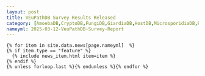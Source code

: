 ```yaml
---
layout: post
title: VEuPathDB Survey Results Released
category: [AmoebaDB,CryptoDB,FungiDB,GiardiaDB,HostDB,MicrosporidiaDB,PiroplasmaDB,PlasmoDB,ToxoDB,TriTrypDB,TrichDB,VectorBase,VEuPathDB]
nameyml: 2025-03-12-VeuPathDB-Survey-Report
---
```


<div class="newswrapper">

    {% for item in site.data.news[page.nameyml]  %}
    {% if item.type == "feature" %}
      {% include news_item.html item=item %}
    {% endif %}
    {% unless forloop.last %}{% endunless %}{% endfor %}

<!-- ================ -->

<br>
<br>
<br>
</div>

